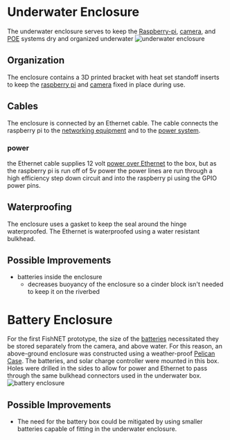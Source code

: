 # Underwater Enclosure
The underwater enclosure serves to keep the [Raspberry-pi](Raspberry-pi.md), [camera](camera.md), and [POE](POE.md) systems dry and organized underwater
![underwater enclosure](underwater_enclosure.jpg)

## Organization
The enclosure contains a 3D printed bracket with heat set standoff inserts to keep the [raspberry pi](Raspberry-pi.md) and [camera](camera.md) fixed in place during use.

## Cables
The enclosure is connected by an Ethernet cable. The cable connects the raspberry pi to the [networking equipment](../connectivity) and to the [power system](Power.md).

### power
the Ethernet cable supplies 12 volt [power over Ethernet](POE.md) to the box, but as the raspberry pi is run off of 5v power the power lines are run through a high efficiency step down circuit and into the raspberry pi using the GPIO power pins.

## Waterproofing
The enclosure uses a gasket to keep the seal around the hinge waterproofed. The Ethernet is waterproofed using a water resistant bulkhead.

## Possible Improvements
- batteries inside the enclosure
	- decreases buoyancy of the enclosure so a cinder block isn't needed to keep it on the riverbed

# Battery Enclosure
For the first FishNET prototype, the size of the [batteries](Batteries.md) necessitated they be stored separately from the camera, and above water.  For this reason, an above-ground enclosure was constructed using a weather-proof [Pelican Case](https://overlandaddict.com/products/pelican-bx50-cargo-case).  The batteries, and solar charge controller were mounted in this box.  Holes were drilled in the sides to allow for power and Ethernet to pass through the same bulkhead connectors used in the underwater box.
![battery enclosure](battery_enclosure.jpg)

## Possible Improvements
- The need for the battery box could be mitigated by using smaller batteries capable of fitting in the underwater enclosure.